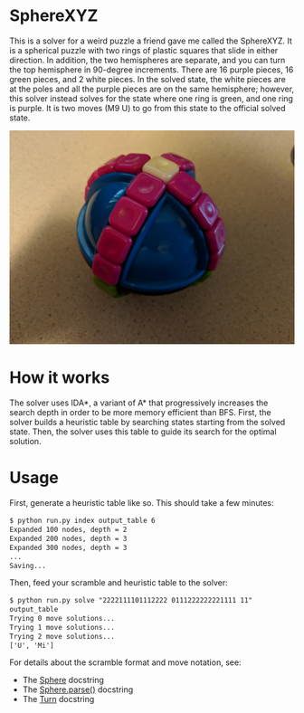 # SphereXYZ

This is a solver for a weird puzzle a friend gave me called the SphereXYZ. It is a spherical puzzle with two rings of plastic squares that slide in either direction. In addition, the two hemispheres are separate, and you can turn the top hemisphere in 90-degree increments. There are 16 purple pieces, 16 green pieces, and 2 white pieces. In the solved state, the white pieces are at the poles and all the purple pieces are on the same hemisphere; however, this solver instead solves for the state where one ring is green, and one ring is purple. It is two moves (M9 U) to go from this state to the official solved state.

![SphereXYZ image](puzzle.jpg)

# How it works

The solver uses IDA*, a variant of A* that progressively increases the search depth in order to be more memory efficient than BFS. First, the solver builds a heuristic table by searching states starting from the solved state. Then, the solver uses this table to guide its search for the optimal solution.

# Usage

First, generate a heuristic table like so. This should take a few minutes:

```
$ python run.py index output_table 6
Expanded 100 nodes, depth = 2
Expanded 200 nodes, depth = 3
Expanded 300 nodes, depth = 3
...
Saving...
```

Then, feed your scramble and heuristic table to the solver:

```
$ python run.py solve "2222111101112222 0111222222221111 11" output_table
Trying 0 move solutions...
Trying 1 move solutions...
Trying 2 move solutions...
['U', 'Mi']
```

For details about the scramble format and move notation, see:

 * The [Sphere](https://github.com/unixpickle/SphereXYZ/blob/31ab9995aa1b1872f6b30c0930de19a40f779600/spherexyz/sphere.py#L14) docstring
 * The [Sphere.parse()](https://github.com/unixpickle/SphereXYZ/blob/31ab9995aa1b1872f6b30c0930de19a40f779600/spherexyz/sphere.py#L82) docstring
 * The [Turn](https://github.com/unixpickle/SphereXYZ/blob/31ab9995aa1b1872f6b30c0930de19a40f779600/spherexyz/sphere.py#L113) docstring
